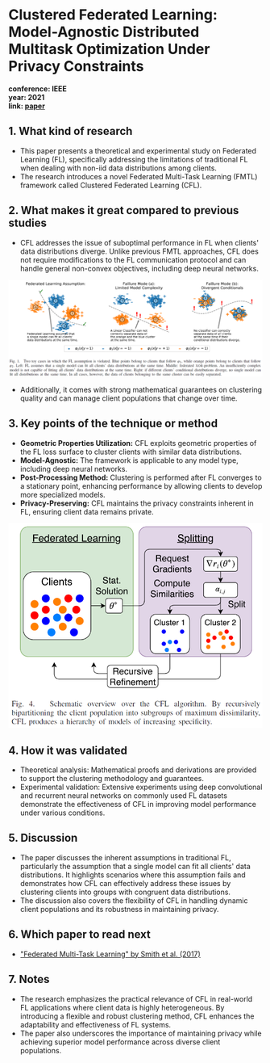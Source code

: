 # Clustered Federated Learning: Model-Agnostic Distributed Multitask Optimization Under Privacy Constraints

**conference: IEEE** <br>
**year: 2021** <br>
**link: [paper](https://ieeexplore.ieee.org/stamp/stamp.jsp?arnumber=9174890)**

## 1. What kind of research

- This paper presents a theoretical and experimental study on Federated Learning (FL), specifically addressing the limitations of traditional FL when dealing with non-iid data distributions among clients.
- The research introduces a novel Federated Multi-Task Learning (FMTL) framework called Clustered Federated Learning (CFL).

## 2. What makes it great compared to previous studies

- CFL addresses the issue of suboptimal performance in FL when clients' data distributions diverge. Unlike previous FMTL approaches, CFL does not require modifications to the FL communication protocol and can handle general non-convex objectives, including deep neural networks.

![toy_cases.png](toy_cases.png)

- Additionally, it comes with strong mathematical guarantees on clustering quality and can manage client populations that change over time.

## 3. Key points of the technique or method

- **Geometric Properties Utilization:** CFL exploits geometric properties of the FL loss surface to cluster clients with similar data distributions.
- **Model-Agnostic:** The framework is applicable to any model type, including deep neural networks.
- **Post-Processing Method:** Clustering is performed after FL converges to a stationary point, enhancing performance by allowing clients to develop more specialized models.
- **Privacy-Preserving:** CFL maintains the privacy constraints inherent in FL, ensuring client data remains private.

![CFL.png](CFL.png)

## 4. How it was validated

- Theoretical analysis: Mathematical proofs and derivations are provided to support the clustering methodology and guarantees.
- Experimental validation: Extensive experiments using deep convolutional and recurrent neural networks on commonly used FL datasets demonstrate the effectiveness of CFL in improving model performance under various conditions.

## 5. Discussion

- The paper discusses the inherent assumptions in traditional FL, particularly the assumption that a single model can fit all clients' data distributions. It highlights scenarios where this assumption fails and demonstrates how CFL can effectively address these issues by clustering clients into groups with congruent data distributions.
- The discussion also covers the flexibility of CFL in handling dynamic client populations and its robustness in maintaining privacy.

## 6. Which paper to read next

- ["Federated Multi-Task Learning" by Smith et al. (2017)](https://proceedings.neurips.cc/paper_files/paper/2017/file/6211080fa89981f66b1a0c9d55c61d0f-Paper.pdf)

## 7. Notes

- The research emphasizes the practical relevance of CFL in real-world FL applications where client data is highly heterogeneous. By introducing a flexible and robust clustering method, CFL enhances the adaptability and effectiveness of FL systems.
- The paper also underscores the importance of maintaining privacy while achieving superior model performance across diverse client populations.
